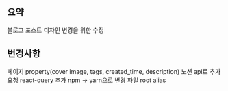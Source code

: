 ## 요약
블로그 포스트 디자인 변경을 위한 수정

## 변경사항
페이지 property(cover image, tags, created_time, description) 노션 api로 추가 요청
react-query 추가
npm -> yarn으로 변경
파일 root alias
